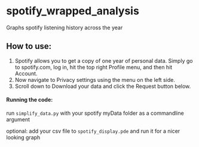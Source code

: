 # spotify_wrapped_analysis
Graphs spotify listening history across the year

## How to use:
1. Spotify allows you to get a copy of one year of personal data. Simply go to spotify.com, log in, hit the top right Profile menu, and then hit Account.
2. Now navigate to Privacy settings using the menu on the left side.
3. Scroll down to Download your data and click the Request button below.

#### Running the code:

run `simplify_data.py` with your spotify myData folder as a commandline argument

optional: add your csv file to `spotify_display.pde` and run it for a nicer looking graph
